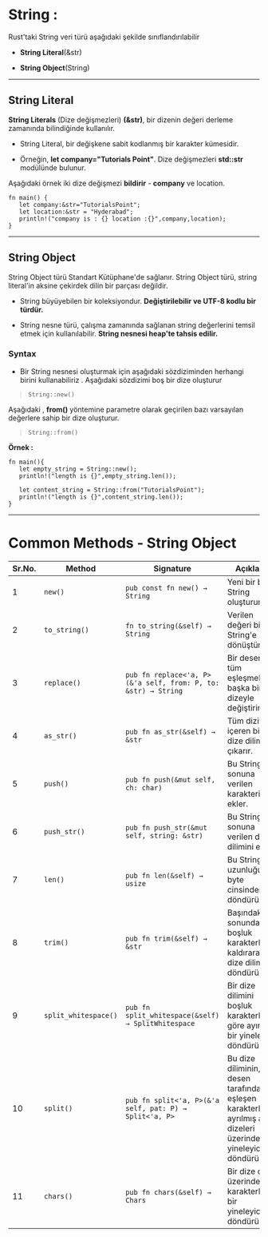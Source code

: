 # String :

Rust'taki String veri türü aşağıdaki şekilde sınıflandırılabilir
 
- **String Literal**(&str)

- **String Object**(String)

---

## String Literal

**String Literals** (Dize değişmezleri) **(&str)**, bir dizenin değeri derleme zamanında bilindiğinde kullanılır.

- String Literal, bir değişkene sabit kodlanmış bir karakter kümesidir. 

- Örneğin, **let company="Tutorials Point"**. Dize değişmezleri **std::str** modülünde bulunur. 

Aşağıdaki örnek iki dize değişmezi **bildirir** - **company** ve location.

```
fn main() {
   let company:&str="TutorialsPoint";
   let location:&str = "Hyderabad";
   println!("company is : {} location :{}",company,location);
}
```


---
## String Object

String Object türü Standart Kütüphane'de sağlanır. 
String Object türü, string literal'in aksine çekirdek dilin bir parçası değildir. 

- String büyüyebilen bir koleksiyondur. **Değiştirilebilir ve UTF-8 kodlu bir türdür.** 

- String nesne türü, çalışma zamanında sağlanan string değerlerini temsil etmek için kullanılabilir. **String nesnesi heap'te tahsis edilir.**

### Syntax

- Bir String nesnesi oluşturmak için aşağıdaki sözdiziminden herhangi birini kullanabiliriz . Aşağıdaki sözdizimi boş bir dize oluşturur

>`String::new()`


Aşağıdaki , **from()** yöntemine parametre olarak geçirilen bazı varsayılan değerlere sahip bir dize oluşturur.
>`String::from()`


**Örnek :**
```
fn main(){
   let empty_string = String::new();
   println!("length is {}",empty_string.len());

   let content_string = String::from("TutorialsPoint");
   println!("length is {}",content_string.len());
}
```


---

# Common Methods - String Object

| Sr.No. | Method            | Signature                                       | Açıklama                                           |
|--------|-------------------|-------------------------------------------------|----------------------------------------------------|
| 1      | `new()`           | `pub const fn new() → String`                   | Yeni bir boş String oluşturur.                     |
| 2      | `to_string()`     | `fn to_string(&self) → String`                  | Verilen değeri bir String'e dönüştürür.           |
| 3      | `replace()`       | `pub fn replace<'a, P>(&'a self, from: P, to: &str) → String` | Bir desenin tüm eşleşmelerini başka bir dizeyle değiştirir. |
| 4      | `as_str()`        | `pub fn as_str(&self) → &str`                   | Tüm diziyi içeren bir dize dilimini çıkarır.      |
| 5      | `push()`          | `pub fn push(&mut self, ch: char)`              | Bu String'in sonuna verilen karakteri ekler.      |
| 6      | `push_str()`      | `pub fn push_str(&mut self, string: &str)`      | Bu String'in sonuna verilen dize dilimini ekler.  |
| 7      | `len()`           | `pub fn len(&self) → usize`                     | Bu String'in uzunluğunu, byte cinsinden döndürür. |
| 8      | `trim()`          | `pub fn trim(&self) → &str`                     | Başındaki ve sonundaki boşluk karakterlerini kaldırarak bir dize dilimi döndürür. |
| 9      | `split_whitespace()` | `pub fn split_whitespace(&self) → SplitWhitespace` | Bir dize dilimini boşluk karakterlerine göre ayırır ve bir yineleyici döndürür. |
| 10     | `split()`         | `pub fn split<'a, P>(&'a self, pat: P) → Split<'a, P>` | Bu dize diliminin, bir desen tarafından eşleşen karakterlerle ayrılmış alt dizeleri üzerinde bir yineleyici döndürür. |
| 11     | `chars()`         | `pub fn chars(&self) → Chars`                   | Bir dize dilimi üzerindeki karakterlerin bir yineleyicisini döndürür. |
